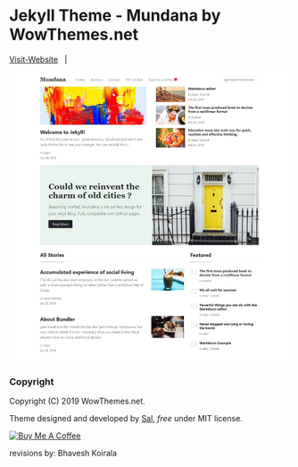 # Jekyll Theme - Mundana by WowThemes.net

[Visit-Website](https://bhavesh-koirala.github.io) &nbsp; | &nbsp; 

![mundana jekyll theme screenshot](assets/images/screenshot.jpg)


### Copyright

Copyright (C) 2019 WowThemes.net.

Theme designed and developed by [Sal](https://www.wowthemes.net), *free* under MIT license. 

<a href="https://www.wowthemes.net/donate/" target="_blank"><img src="https://www.buymeacoffee.com/assets/img/custom_images/orange_img.png" alt="Buy Me A Coffee" style="height: auto !important;width: auto !important;" ></a>

revisions by: Bhavesh Koirala

